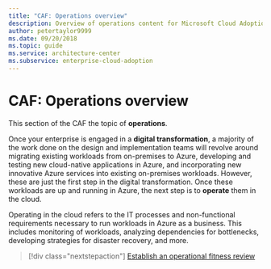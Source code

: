 ```yaml
---
title: "CAF: Operations overview"
description: Overview of operations content for Microsoft Cloud Adoption Framework for Azure
author: petertaylor9999
ms.date: 09/20/2018
ms.topic: guide
ms.service: architecture-center
ms.subservice: enterprise-cloud-adoption
---
```


# CAF: Operations overview

This section of the CAF the topic of **operations**.

Once your enterprise is engaged in a **digital transformation**, a majority of the work done on the design and implementation teams will revolve around migrating existing workloads from on-premises to Azure, developing and testing new cloud-native applications in Azure, and incorporating new innovative Azure services into existing on-premises workloads. However, these are just the first step in the digital transformation. Once these workloads are up and running in Azure, the next step is to **operate** them in the cloud.

Operating in the cloud refers to the IT processes and non-functional requirements necessary to run workloads in Azure as a business. This includes monitoring of workloads, analyzing dependencies for bottlenecks, developing strategies for disaster recovery, and more.

> [!div class="nextstepaction"]
> [Establish an operational fitness review](operational-fitness-review.md)
